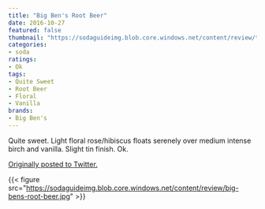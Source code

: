 ```yaml
---
title: "Big Ben's Root Beer"
date: 2016-10-27
featured: false
thumbnail: "https://sodaguideimg.blob.core.windows.net/content/review/thumbs/big-bens-root-beer.jpg"
categories:
- soda
ratings:
- Ok
tags:
- Quite Sweet
- Root Beer
- Floral
- Vanilla
brands:
- Big Ben's
---
```


Quite sweet. Light floral rose/hibiscus floats serenely over medium intense birch and vanilla. Slight tin finish. Ok.

[Originally posted to Twitter.](https://twitter.com/Cavorter/status/791708390758060033)

{{< figure src="https://sodaguideimg.blob.core.windows.net/content/review/big-bens-root-beer.jpg" >}}

